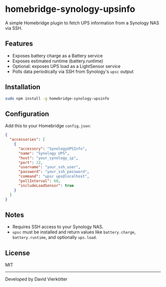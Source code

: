 # homebridge-synology-upsinfo

A simple Homebridge plugin to fetch UPS information from a Synology NAS via SSH.

## Features

- Exposes battery charge as a Battery service
- Exposes estimated runtime (battery.runtime)
- Optional: exposes UPS load as a LightSensor service
- Polls data periodically via SSH from Synology's `upsc` output

## Installation

```bash
sudo npm install -g homebridge-synology-upsinfo
```

## Configuration

Add this to your Homebridge `config.json`:

```json
{
  "accessories": [
    {
      "accessory": "SynologyUPSInfo",
      "name": "Synology UPS",
      "host": "your_synology_ip",
      "port": 22,
      "username": "your_ssh_user",
      "password": "your_ssh_password",
      "command": "upsc ups@localhost",
      "pollInterval": 60,
      "includeLoadSensor": true
    }
  ]
}

```

## Notes

- Requires SSH access to your Synology NAS.
- `upsc` must be installed and return values like `battery.charge`, `battery.runtime`, and optionally `ups.load`.

## License

MIT

---

Developed by David Vierkötter
